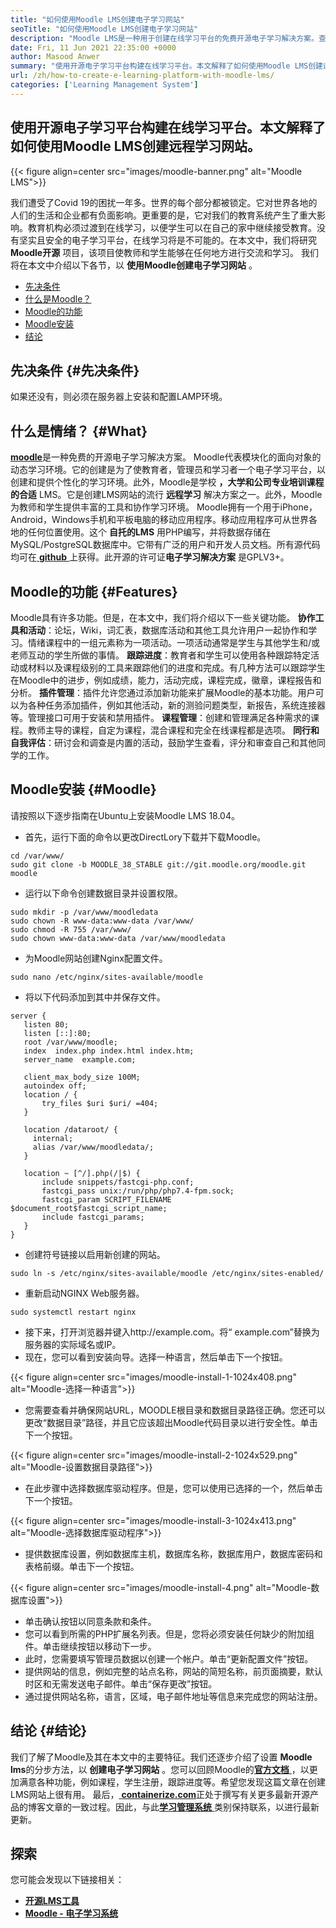 ```yaml
---
title: "如何使用Moodle LMS创建电子学习网站" 
seoTitle: "如何使用Moodle LMS创建电子学习网站" 
description: "Moodle LMS是一种用于创建在线学习平台的免费开源电子学习解决方案。查看指南以熟悉它。" 
date: Fri, 11 Jun 2021 22:35:00 +0000
author: Masood Anwer
summary: "使用开源电子学习平台构建在线学习平台。本文解释了如何使用Moodle LMS创建远程学习网站。" 
url: /zh/how-to-create-e-learning-platform-with-moodle-lms/
categories: ['Learning Management System']
---
```


## 使用开源电子学习平台构建在线学习平台。本文解释了如何使用Moodle LMS创建远程学习网站。

{{< figure align=center src="images/moodle-banner.png" alt="Moodle LMS">}}

我们遭受了Covid 19的困扰一年多。世界的每个部分都被锁定。它对世界各地的人们的生活和企业都有负面影响。更重要的是，它对我们的教育系统产生了重大影响。教育机构必须过渡到在线学习，以便学生可以在自己的家中继续接受教育。没有坚实且安全的电子学习平台，在线学习将是不可能的。在本文中，我们将研究 **Moodle开源** 项目，该项目使教师和学生能够在任何地方进行交流和学习。
我们将在本文中介绍以下各节，以 **使用Moodle创建电子学习网站** 。
  * [先决条件][1]
  * [什么是Moodle？][2]
  * [Moodle的功能][3]
  * [Moodle安装][4]
  * [结论][5]

## 先决条件 {#先决条件}

如果还没有，则必须在服务器上安装和配置LAMP环境。

## 什么是情绪？ {#What}

[ **moodle**][6]是一种免费的开源电子学习解决方案。 Moodle代表模块化的面向对象的动态学习环境。它的创建是为了使教育者，管理员和学习者一个电子学习平台，以创建和提供个性化的学习环境。此外，Moodle是学校 **，大学和公司专业培训课程的合适** LMS。它是创建LMS网站的流行 **远程学习** 解决方案之一。此外，Moodle为教师和学生提供丰富的工具和协作学习环境。 Moodle拥有一个用于iPhone，Android，Windows手机和平板电脑的移动应用程序。移动应用程序可从世界各地的任何位置使用。这个 **自托的LMS** 用PHP编写，并将数据存储在MySQL/PostgreSQL数据库中。它带有广泛的用户和开发人员文档。所有源代码均可在[ **github** ][7]上获得。此开源的许可证**电子学习解决方案** 是GPLV3+。

## Moodle的功能 {#Features}

Moodle具有许多功能。但是，在本文中，我们将介绍以下一些关键功能。
**协作工具和活动**：论坛，Wiki，词汇表，数​​据库活动和其他工具允许用户一起协作和学习。情绪课程中的一组元素称为一项活动。一项活动通常是学生与其他学生和/或老师互动的学生所做的事情。
**跟踪进度**：教育者和学生可以使用各种跟踪特定活动或材料以及课程级别的工具来跟踪他们的进度和完成。有几种方法可以跟踪学生在Moodle中的进步，例如成绩，能力，活动完成，课程完成，徽章，课程报告和分析。
**插件管理**：插件允许您通过添加新功能来扩展Moodle的基本功能。用户可以为各种任务添加插件，例如其他活动，新的测验问题类型，新报告，系统连接器等。管理接口可用于安装和禁用插件。
**课程管理**：创建和管理满足各种需求的课程。教师主导的课程，自定为课程，混合课程和完全在线课程都是选项。
**同行和自我评估**：研讨会和调查是内置的活动，鼓励学生查看，评分和审查自己和其他同学的工作。

## Moodle安装 {#Moodle}

请按照以下逐步指南在Ubuntu上安装Moodle LMS 18.04。
* 首先，运行下面的命令以更改DirectLory下载并下载Moodle。
```
cd /var/www/
sudo git clone -b MOODLE_38_STABLE git://git.moodle.org/moodle.git moodle
```
* 运行以下命令创建数据目录并设置权限。
```
sudo mkdir -p /var/www/moodledata
sudo chown -R www-data:www-data /var/www/
sudo chmod -R 755 /var/www/
sudo chown www-data:www-data /var/www/moodledata
```
* 为Moodle网站创建Nginx配置文件。
```
sudo nano /etc/nginx/sites-available/moodle
```
* 将以下代码添加到其中并保存文件。
```
server {
   listen 80;
   listen [::]:80;
   root /var/www/moodle;
   index  index.php index.html index.htm;
   server_name  example.com;

   client_max_body_size 100M;
   autoindex off;
   location / {
       try_files $uri $uri/ =404;
   }

   location /dataroot/ {
     internal;
     alias /var/www/moodledata/;
   }

   location ~ [^/].php(/|$) {
       include snippets/fastcgi-php.conf;
       fastcgi_pass unix:/run/php/php7.4-fpm.sock;
       fastcgi_param SCRIPT_FILENAME $document_root$fastcgi_script_name;
       include fastcgi_params;
   }
}
```
* 创建符号链接以启用新创建的网站。
```
sudo ln -s /etc/nginx/sites-available/moodle /etc/nginx/sites-enabled/
```
* 重新启动NGINX Web服务器。
```
sudo systemctl restart nginx
```
* 接下来，打开浏览器并键入http://example.com。将“ example.com”替换为服务器的实际域名或IP。
* 现在，您可以看到安装向导。选择一种语言，然后单击下一个按钮。

{{< figure align=center src="images/moodle-install-1-1024x408.png" alt="Moodle-选择一种语言">}}

* 您需要查看并确保网站URL，MOODLE根目录和数据目录路径正确。您还可以更改“数据目录”路径，并且它应该超出Moodle代码目录以进行安全性。单击下一个按钮。

{{< figure align=center src="images/moodle-install-2-1024x529.png" alt="Moodle-设置数据目录路径">}}

* 在此步骤中选择数据库驱动程序。但是，您可以使用已选择的一个，然后单击下一个按钮。

{{< figure align=center src="images/moodle-install-3-1024x413.png" alt="Moodle-选择数据库驱动程序">}}

* 提供数据库设置，例如数据库主机，数据库名称，数据库用户，数据库密码和表格前缀。单击下一个按钮。

{{< figure align=center src="images/moodle-install-4.png" alt="Moodle-数据库设置">}}

* 单击确认按钮以同意条款和条件。
* 您可以看到所需的PHP扩展名列表。但是，您将必须安装任何缺少的附加组件。单击继续按钮以移动下一步。
* 此时，您需要填写管理员数据以创建一个帐户。单击“更新配置文件”按钮。
* 提供网站的信息，例如完整的站点名称，网站的简短名称，前页面摘要，默认时区和无需发送电子邮件。单击“保存更改”按钮。
* 通过提供网站名称，语言，区域，电子邮件地址等信息来完成您的网站注册。

## 结论 {#结论}

我们了解了Moodle及其在本文中的主要特征。我们还逐步介绍了设置 **Moodle lms**的分步方法，以 **创建电子学习网站** 。您可以回顾Moodle的[**官方文档** ][8]，以更加满意各种功能，例如课程，学生注册，跟踪进度等。希望您发现这篇文章在创建LMS网站上很有用。
最后，[ **containerize.com**][9]正处于撰写有关更多最新开源产品的博客文章的一致过程。因此，与此[**学习管理系统** ][10]类别保持联系，以进行最新更新。

## 探索
您可能会发现以下链接相关：
* [ **开源LMS工具** ][11]
* [ **Moodle  - 电子学习系统** ][12]



[1]: #Prerequisites
[2]: #What
[3]: #Features
[4]: #Moodle
[5]: #Conclusion
[6]: https://moodle.org/
[7]: https://github.com/moodle/moodle
[8]: https://docs.moodle.org/
[9]: https://containerize.com
[10]: https://blog.containerize.com/category/learning-management-system/
[11]: https://products.containerize.com/lms/
[12]: https://products.containerize.com/lms/moodle/
